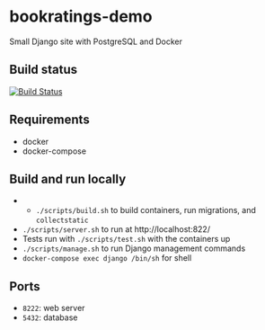 # bookratings-demo
Small Django site with PostgreSQL and Docker


## Build status

[![Build Status](https://travis-ci.org/flibbertigibbet/bookratings-demo.svg?branch=develop)](https://travis-ci.org/flibbertigibbet/bookratings-demo)


## Requirements

 - docker
 - docker-compose


## Build and run locally

 - - `./scripts/build.sh` to build containers, run migrations, and `collectstatic`
 - `./scripts/server.sh` to run at http://localhost:822/
 - Tests run with `./scripts/test.sh` with the containers up
 - `./scripts/manage.sh` to run Django management commands
 - `docker-compose exec django /bin/sh` for shell


 ## Ports

  - `8222`: web server
  - `5432`: database
